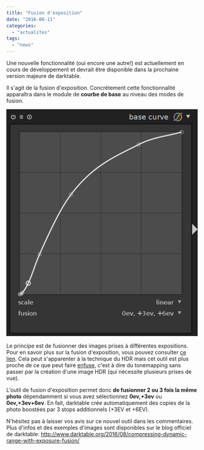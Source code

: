 ```yaml
---
title: "Fusion d'exposition"
date: "2016-08-11"
categories: 
  - "actualites"
tags: 
  - "news"
---
```


Une nouvelle fonctionnalité (oui encore une autre!) est actuellement en cours de développement et devrait être disponible dans la prochaine version majeure de darktable.

Il s'agit de la fusion d'exposition. Concrètement cette fonctionnalité apparaîtra dans le module de **courbe de base** au niveau des modes de fusion.

![exposure-fusion](images/exposure-fusion.png)

Le principe est de fusionner des images prises à différentes expositions. Pour en savoir plus sur la fusion d'exposition, vous pouvez consulter [ce lien](http://web.stanford.edu/class/cs231m/project-1/exposure-fusion.pdf). Cela peut s'apparenter à la technique du HDR mais cet outil est plus proche de ce que peut faire [enfuse](http://wiki.panotools.org/Enfuse), c'est à dire du tonemapping sans passer par la création d'une image HDR (qui nécessite plusieurs prises de vue).

L'outil de fusion d'exposition permet donc **de fusionner 2 ou 3 fois la même photo** dépendamment si vous avez sélectionnez **0ev,+3ev** ou **0ev,+3ev+6ev**. En fait, darktable crée automatiquement des copies de la photo boostées par 3 stops additionnels (+3EV et +6EV).

N'hésitez pas à laisser vos avis sur ce nouvel outil dans les commentaires. Plus d'infos et des exemples d'images sont disponibles sur le blog officiel de darktable: http://www.darktable.org/2016/08/compressing-dynamic-range-with-exposure-fusion/
